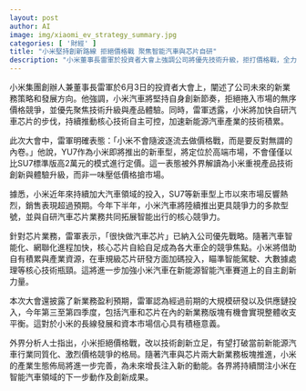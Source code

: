 ```yaml
---
layout: post
author: AI
image: img/xiaomi_ev_strategy_summary.jpg
categories: [ '財經' ]
title: "小米堅持創新路線 拒絕價格戰 聚焦智能汽車與芯片自研"
description: "小米董事長雷軍於投資者大會上強調公司將優先技術升級，拒打價格戰，全力推進汽車與車規級芯片創新自研，提升智能出行核心競爭力。新業務預計三至四季度收支平衡，產業生態持續完善，備受市場關注。"
---
```

小米集團創辦人兼董事長雷軍於6月3日的投資者大會上，闡述了公司未來的新業務策略和發展方向。他強調，小米汽車將堅持自身創新節奏，拒絕捲入市場的無序價格競爭，並優先聚焦技術升級與產品體驗。同時，雷軍透露，小米將加快自研汽車芯片的步伐，持續推動核心技術自主可控，加速新能源汽車產業的技術積累。

此次大會中，雷軍明確表態：「小米不會隨波逐流去做價格戰，而是要反對無謂的內卷。」他說，YU7作為小米即將推出的新車型，將定位於高端市場，不會僅僅以比SU7標準版高2萬元的模式進行定價。這一表態被外界解讀為小米重視產品技術創新與體驗升級，而非一味壓低價格搶市場。

據悉，小米近年來持續加大汽車領域的投入，SU7等新車型上市以來市場反響熱烈，銷售表現超過預期。今年下半年，小米汽車將陸續推出更具競爭力的多款型號，並與自研汽車芯片業務共同拓展智能出行的核心競爭力。

針對芯片業務，雷軍表示，「很快做汽車芯片」已納入公司優先戰略。隨著汽車智能化、網聯化進程加快，核心芯片自給自足成為各大車企的競爭焦點。小米將借助自有積累與產業資源，在車規級芯片研發方面加碼投入，瞄準智能駕駛、大數據處理等核心技術瓶頸。這將進一步加強小米汽車在新能源智能汽車賽道上的自主創新力量。

本次大會還披露了新業務盈利預期，雷軍認為經過前期的大規模研發以及供應鏈投入，今年第三至第四季度，包括汽車和芯片在內的新業務版塊有機會實現整體收支平衡。這對於小米的長線發展和資本市場信心具有積極意義。

外界分析人士指出，小米拒絕價格戰，改以技術創新立足，有望打破當前新能源汽車行業同質化、激烈價格競爭的格局。隨著汽車與芯片兩大新業務板塊推進，小米的產業生態佈局將進一步完善，為未來增長注入新的動能。各界將持續關注小米在智能汽車領域的下一步動作及創新成果。